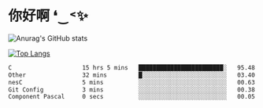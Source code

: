 # 你好啊 ❛‿˂✨

![Anurag's GitHub stats](https://github-readme-stats.vercel.app/api?username=ZombieFly&count_private=true&show_icons=true)

[![Top Langs](https://github-readme-stats.vercel.app/api/top-langs/?username=ZombieFly&layout=compact&count_private=true&hide=Ruby,makefile)](https://github.com/anuraghazra/github-readme-stats)

<!--START_SECTION:waka-->

```txt
C                    15 hrs 5 mins   ████████████████████████░   95.48 %
Other                32 mins         █░░░░░░░░░░░░░░░░░░░░░░░░   03.40 %
nesC                 5 mins          ░░░░░░░░░░░░░░░░░░░░░░░░░   00.63 %
Git Config           3 mins          ░░░░░░░░░░░░░░░░░░░░░░░░░   00.38 %
Component Pascal     0 secs          ░░░░░░░░░░░░░░░░░░░░░░░░░   00.05 %
```

<!--END_SECTION:waka-->
